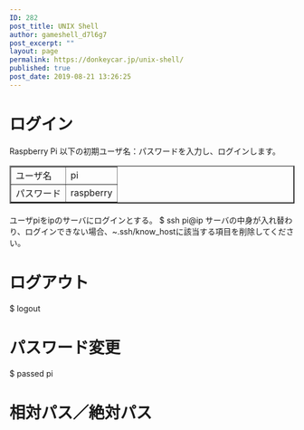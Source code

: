 ```yaml
---
ID: 282
post_title: UNIX Shell
author: gameshell_d7l6g7
post_excerpt: ""
layout: page
permalink: https://donkeycar.jp/unix-shell/
published: true
post_date: 2019-08-21 13:26:25
---
```

<h4></h4>
<h1>ログイン</h1>
Raspberry Pi 以下の初期ユーザ名：パスワードを入力し、ログインします。
<table border="2" width="282">
<tbody>
<tr>
<td>ユーザ名</td>
<td>pi</td>
</tr>
<tr>
<td>パスワード</td>
<td>raspberry</td>
</tr>
</tbody>
</table>
<h4></h4>
ユーザpiをipのサーバにログインとする。
$ ssh pi@ip
サーバの中身が入れ替わり、ログインできない場合、~.ssh/know_hostに該当する項目を削除してください。
<h1>ログアウト</h1>
$ logout
<h1>パスワード変更</h1>
$ passed pi
<h1>相対パス／絶対パス</h1>
&nbsp;
